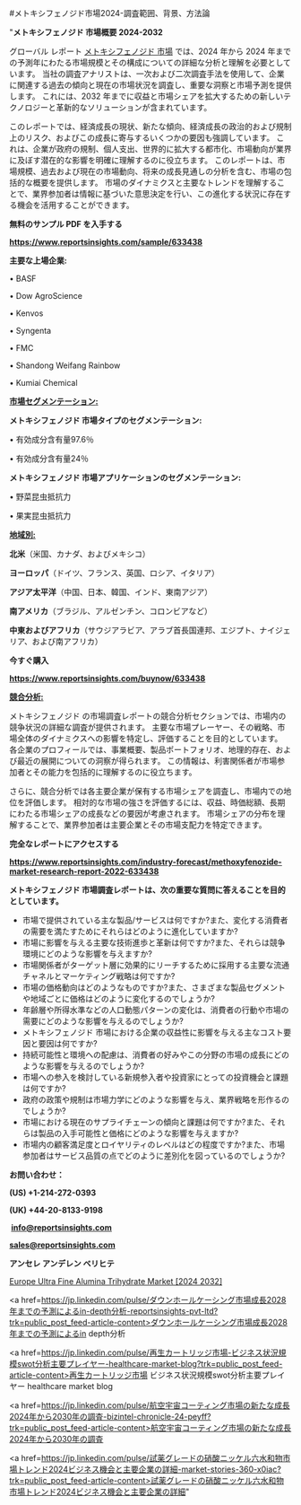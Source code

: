 #メトキシフェノジド市場2024-調査範囲、背景、方法論

"<strong>メトキシフェノジド 市場概要 2024-2032</strong>

グローバル レポート <a href=https://www.reportsinsights.com/sample/633438>メトキシフェノジド 市場</a> では、2024 年から 2024 年までの予測年にわたる市場規模とその構成についての詳細な分析と理解を必要としています。 当社の調査アナリストは、一次および二次調査手法を使用して、企業に関連する過去の傾向と現在の市場状況を調査し、重要な洞察と市場予測を提供します。 これには、2032 年までに収益と市場シェアを拡大​​するための新しいテクノロジーと革新的なソリューションが含まれています。

このレポートでは、経済成長の現状、新たな傾向、経済成長の政治的および規制上のリスク、およびこの成長に寄与するいくつかの要因も強調しています。 これは、企業が政府の規制、個人支出、世界的に拡大する都市化、市場動向が業界に及ぼす潜在的な影響を明確に理解するのに役立ちます。 このレポートは、市場規模、過去および現在の市場動向、将来の成長見通しの分析を含む、市場の包括的な概要を提供します。 市場のダイナミクスと主要なトレンドを理解することで、業界参加者は情報に基づいた意思決定を行い、この進化する状況に存在する機会を活用することができます。

<strong><b>無料のサンプル PDF を入手する</b></strong>

<a href=https://www.reportsinsights.com/sample/633438><strong><u>https://www.reportsinsights.com/sample/633438</u></strong></a>

<strong>主要な上場企業:</strong>

• BASF

• Dow AgroScience

• Kenvos

• Syngenta

• FMC

• Shandong Weifang Rainbow

• Kumiai Chemical

<strong><u>市場セグメンテーション</u></strong><strong><u>:</u></strong>

<strong>メトキシフェノジド 市場タイプのセグメンテーション:</strong>

• 有効成分含有量97.6％

• 有効成分含有量24％

<strong>メトキシフェノジド 市場アプリケーションのセグメンテーション:</strong>

• 野菜昆虫抵抗力

• 果実昆虫抵抗力

<strong><u>地域別</u></strong><strong><u>:</u></strong>

<strong>北米</strong>（米国、カナダ、およびメキシコ）

<strong>ヨーロッパ</strong>（ドイツ、フランス、英国、ロシア、イタリア）

<strong>アジア太平洋</strong>（中国、日本、韓国、インド、東南アジア）

<strong>南アメリカ</strong>（ブラジル、アルゼンチン、コロンビアなど）

<strong>中東およびアフリカ</strong>（サウジアラビア、アラブ首長国連邦、エジプト、ナイジェリア、および南アフリカ）

<strong>今すぐ購入</strong>

<a href=https://www.reportsinsights.com/buynow/633438><strong><u>https://www.reportsinsights.com/buynow/633438</u></strong></a>

<strong><u>競合分析:</u></strong>

メトキシフェノジド の市場調査レポートの競合分析セクションでは、市場内の競争状況の詳細な調査が提供されます。 主要な市場プレーヤー、その戦略、市場全体のダイナミクスへの影響を特定し、評価することを目的としています。 各企業のプロフィールでは、事業概要、製品ポートフォリオ、地理的存在、および最近の展開についての洞察が得られます。 この情報は、利害関係者が市場参加者とその能力を包括的に理解するのに役立ちます。

さらに、競合分析では各主要企業が保有する市場シェアを調査し、市場内での地位を評価します。 相対的な市場の強さを評価するには、収益、時価総額、長期にわたる市場シェアの成長などの要因が考慮されます。 市場シェアの分布を理解することで、業界参加者は主要企業とその市場支配力を特定できます。

<strong>完全なレポートにアクセスする</strong>

<a href=https://www.reportsinsights.com/industry-forecast/methoxyfenozide-market-research-report-2022-633438><strong><u><b>https://www.reportsinsights.com/industry-forecast/methoxyfenozide-market-research-report-2022-633438</b></u></strong></a>

<strong><b>メトキシフェノジド 市場調査レポートは、次の重要な質問に答えることを目的としています。</b></strong>
<ul>
  <li>市場で提供されている主な製品/サービスは何ですか?また、変化する消費者の需要を満たすためにそれらはどのように進化していますか?</li>
  <li>市場に影響を与える主要な技術進歩と革新は何ですか?また、それらは競争環境にどのような影響を与えますか?</li>
  <li>市場関係者がターゲット層に効果的にリーチするために採用する主要な流通チャネルとマーケティング戦略は何ですか?</li>
  <li>市場の価格動向はどのようなものですか?また、さまざまな製品セグメントや地域ごとに価格はどのように変化するのでしょうか?</li>
  <li>年齢層や所得水準などの人口動態パターンの変化は、消費者の行動や市場の需要にどのような影響を与えるのでしょうか?</li>
  <li>メトキシフェノジド 市場における企業の収益性に影響を与える主なコスト要因と要因は何ですか?</li>
  <li>持続可能性と環境への配慮は、消費者の好みやこの分野の市場の成長にどのような影響を与えるのでしょうか?</li>
  <li>市場への参入を検討している新規参入者や投資家にとっての投資機会と課題は何ですか?</li>
  <li>政府の政策や規制は市場力学にどのような影響を与え、業界戦略を形作るのでしょうか?</li>
  <li>市場における現在のサプライチェーンの傾向と課題は何ですか?また、それらは製品の入手可能性と価格にどのような影響を与えますか?</li>
  <li>市場内の顧客満足度とロイヤリティのレベルはどの程度ですか?また、市場参加者はサービス品質の点でどのように差別化を図っているのでしょうか?</li>
</ul>
<strong>お問い合わせ：</strong>

<strong>(US) +1-214-272-0393</strong>

<strong>(UK) +44-20-8133-9198</strong>

<strong> </strong><a href=info@reportsinsights.com><strong><u>info@reportsinsights.com</u></strong></a>

<a href=sales@reportsinsights.com><strong><u>sales@reportsinsights.com</u></strong></a>

<strong>アンセレ アンデレン ベリヒテ</strong>

<a href=https://www.linkedin.com/pulse/europe-ultra-fine-alumina-trihydrate-market-in-depth-8dlbf/>Europe Ultra Fine Alumina Trihydrate Market [2024 2032]</a>

<a href=https://jp.linkedin.com/pulse/ダウンホールケーシング市場成長2028年までの予測によるin-depth分析-reportsinsights-pvt-ltd?trk=public_post_feed-article-content>ダウンホールケーシング市場成長2028年までの予測によるin depth分析</a>

<a href=https://jp.linkedin.com/pulse/再生カートリッジ市場-ビジネス状況規模swot分析主要プレイヤー-healthcare-market-blog?trk=public_post_feed-article-content>再生カートリッジ市場 ビジネス状況規模swot分析主要プレイヤー healthcare market blog</a>

<a href=https://jp.linkedin.com/pulse/航空宇宙コーティング市場の新たな成長2024年から2030年の調査-bizintel-chronicle-24-peyff?trk=public_post_feed-article-content>航空宇宙コーティング市場の新たな成長2024年から2030年の調査</a>

<a href=https://jp.linkedin.com/pulse/試薬グレードの硝酸ニッケル六水和物市場トレンド2024ビジネス機会と主要企業の詳細-market-stories-360-x0iac?trk=public_post_feed-article-content>試薬グレードの硝酸ニッケル六水和物市場トレンド2024ビジネス機会と主要企業の詳細</a>"
